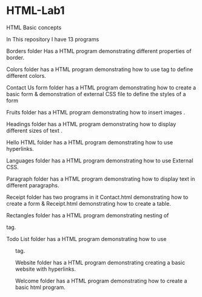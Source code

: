 # HTML-Lab1
HTML Basic concepts


In This repository I have 13 programs 

Borders folder Has a HTML program demonstrating different properties of border.

Colors folder has a HTML program demonstrating how to use <span> tag to define different colors.

Contact Us form folder has a HTML program demonstrating how to create a basic form & demonstration of external CSS file to define the styles of a form 

Fruits folder has a HTML program demonstrating how to insert images .

Headings folder has a HTML program demonstrating how to display different sizes of text .

Hello HTML folder has a HTML program demonstrating how to use hyperlinks.

Languages folder has a HTML program demonstrating how to use External CSS.

Paragraph folder has a HTML program demonstrating how to display text in different paragraphs.

Receipt folder has two programs in it Contact.html demonstrating how to create a form & Receipt.html demonstrating how to create a table.

Rectangles folder has a HTML program demonstrating nesting of <div> tag.

Todo List folder has a HTML program demonstrating how to use <ul> tag.

Website folder has a HTML program demonstrating creating a basic website with hyperlinks.

Welcome folder has a HTML program demonstrating how to create a basic html program.
